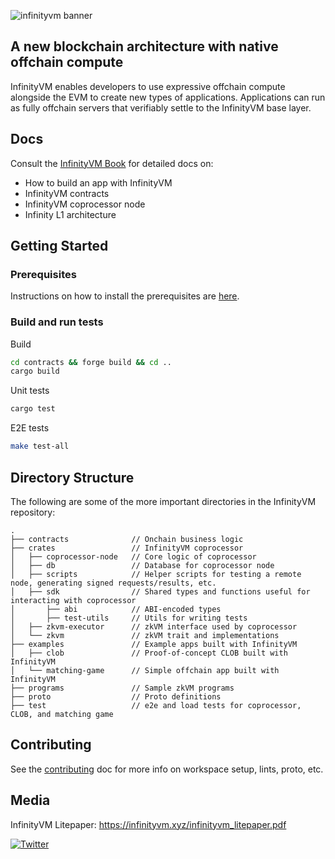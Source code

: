 ![infinityvm banner](./book/src/assets/infinityvm-banner.png)

## A new blockchain architecture with native offchain compute

InfinityVM enables developers to use expressive offchain compute alongside the EVM to create new types of applications. Applications can run as fully offchain servers that verifiably settle to the InfinityVM base layer.

## Docs

Consult the [InfinityVM Book](./book) for detailed docs on:

- How to build an app with InfinityVM
- InfinityVM contracts
- InfinityVM coprocessor node
- Infinity L1 architecture

## Getting Started

### Prerequisites

Instructions on how to install the prerequisites are [here](./CONTRIBUTING.md#install-tools).

### Build and run tests

Build

```sh
cd contracts && forge build && cd ..
cargo build
```

Unit tests

```sh
cargo test
```

E2E tests

```sh
make test-all
```

## Directory Structure

The following are some of the more important directories in the InfinityVM repository:

```shell
.
├── contracts              // Onchain business logic
├── crates                 // InfinityVM coprocessor
│   ├── coprocessor-node   // Core logic of coprocessor
│   ├── db                 // Database for coprocessor node
│   ├── scripts            // Helper scripts for testing a remote node, generating signed requests/results, etc.
│   ├── sdk                // Shared types and functions useful for interacting with coprocessor
│       ├── abi            // ABI-encoded types
│       ├── test-utils     // Utils for writing tests
│   ├── zkvm-executor      // zkVM interface used by coprocessor
│   └── zkvm               // zkVM trait and implementations      
├── examples               // Example apps built with InfinityVM
│   ├── clob               // Proof-of-concept CLOB built with InfinityVM
│   └── matching-game      // Simple offchain app built with InfinityVM
├── programs               // Sample zkVM programs
├── proto                  // Proto definitions
├── test                   // e2e and load tests for coprocessor, CLOB, and matching game
```

## Contributing

See the [contributing](./CONTRIBUTING.md) doc for more info on workspace setup, lints, proto, etc.

## Media

InfinityVM Litepaper: https://infinityvm.xyz/infinityvm_litepaper.pdf

[![Twitter](https://img.shields.io/twitter/url/https/twitter.com/infinity_vm.svg?style=social&label=Follow%20%40infinity_vm)](https://twitter.com/infinity_vm)
